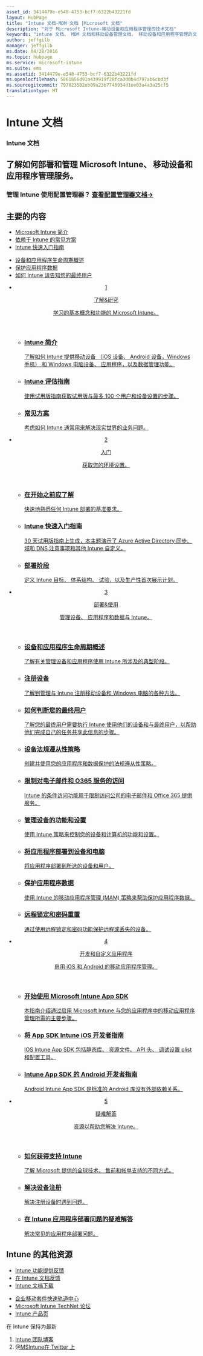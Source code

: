 ```yaml
---
asset_id: 3414479e-e548-4753-bcf7-6322b43221fd
layout: HubPage
title: "Intune 文档-MDM 文档 |Microsoft 文档"
description: "对于 Microsoft Intune-移动设备和应用程序管理的技术文档"
keywords: "intune 文档、 MDM 文档和移动设备管理文档、 移动设备和应用程序管理的文档"
author: jeffgilb
manager: jeffgilb
ms.date: 04/28/2016
ms.topic: hubpage
ms.service: microsoft-intune
ms.suite: ems
ms.assetid: 3414479e-e548-4753-bcf7-6322b43221fd
ms.openlocfilehash: 5861856d91a439919f28fca3d0b4d797ab6cbd3f
ms.sourcegitcommit: 797823502eb09a23b7746934d1ee03a4a3a25cf5
translationtype: MT
---
```

# <a name="intune-documentation"></a>Intune 文档
<article id="main">
    <section id="hero-content">
      <h1>Intune 文档</h1>
      <h2>了解如何部署和管理 Microsoft Intune、 移动设备和应用程序管理服务。</h2>
      <h3>管理 Intune 使用配置管理器？ <a href="http://go.microsoft.com/fwlink/?LinkId=816854" target="_blank">查看配置管理器文档&rarr;</a></h3>
    </section>
    <section id="featured" class="container">
      <h2 class="section-heading"><span class="icon icon-warning"></span> 主要的内容</h2>
      <div class="features row">
        <ul class="column column-half">
          <li><a href="/intune/understand-explore/introduction-to-microsoft-intune">Microsoft Intune 简介</a></li>
          <li><a href="/intune/understand-explore/common-ways-to-use-intune">依赖于 Intune 的常见方案</a></li>
          <li><a href="/intune/get-started/start-with-a-paid-subscription-to-microsoft-intune">Intune 快速入门指南</a></li>
        </ul>
        <ul class="column column-half">
          <li><a href="/intune/deploy-use/overview-of-device-and-app-lifecycles-in-microsoft-intune">设备和应用程序生命周期概述</a></li>
          <li><a href="/intune/deploy-use/protect-app-data-using-mobile-app-management-policies-with-microsoft-intune">保护应用程序数据</a></li>
          <li><a href="/intune/deploy-use/what-to-tell-your-end-users-about-using-microsoft-intune">如何 Intune 请告知您的最终用户</a></li>
        </ul>
      </div>
    </section>
    <div id="journeys">
      <section class="container">
        <!-- <h2 class="section-heading"><span class="icon icon-inheritance"></span> Stages</h2> -->
        <ul class="journeys-list">
          <li class="journey-step">
            <header class="journey-step-header row">
              <a href="/intune/understand-explore/introduction-to-microsoft-intune">
                <div class="title column-third">
                  <span class="step-number">1</span>
                  <p>了解&amp;研究</p>
                </div>
                <p class="description column-two-thirds">学习的基本概念和功能的 Microsoft Intune。
                </p>
              </a>
            </header>
            <section class="journey-step-elements content">
              <ul class="row">
                <li class="column-third">
                  <a href="/intune/understand-explore/introduction-to-microsoft-intune">
                    <h3>Intune 简介</h3>
                    <p>了解如何 Intune 提供移动设备 （iOS 设备、 Android 设备，Windows 手机） 和 Windows 电脑设备、 应用程序，以及数据管理功能。</p>
                  </a>
                </li>
                <li class="column-third">
                  <a href="/intune/understand-explore/get-started-with-a-30-day-trial-of-microsoft-intune">
                    <h3>Intune 评估指南</h3>
                    <p>使用试用版指南获取试用版与最多 100 个用户和设备设置的步骤。</p>
                  </a>
                </li>
                <li class="column-third">
                  <a href="/intune/understand-explore/common-ways-to-use-intune">
                    <h3>常见方案</h3>
                    <p>考虑如何 Intune 通常用来解决现实世界的业务问题。</p>
                  </a>
                </li>
              </ul>
            </section>
          </li>
          <li class="journey-step">
            <header class="journey-step-header row">
              <a href="/intune/get-started/what-to-know-before-you-start-microsoft-intune">
                <div class="title column-third">
                  <span class="step-number">2</span>
                  <p>入门</p>
                </div>
                <p class="description column-two-thirds">获取您的环境设置。
                </p>
              </a>
            </header>
            <section class="journey-step-elements content">
              <ul class="row">
                <li class="column-third">
                  <a href="/intune/get-started/what-to-know-before-you-start-microsoft-intune">
                    <h3>在开始之前应了解</h3>
                    <p>快速地熟悉任何 Intune 部署的基准要求。</p>
                  </a>
                </li>
                <li class="column-third">
                  <a href="/intune/get-started/start-with-a-paid-subscription-to-microsoft-intune">
                    <h3>Intune 快速入门指南</h3>
                    <p>30 天试用版指南上生成，本主题演示了 Azure Active Directory 同步、 域和 DNS 注意事项和其他 Intune 自定义。</p>
                  </a>
                </li>
                <li class="column-third">
                  <a href="/intune/get-started/rollout-phases-for-microsoft-intune-deployment">
                    <h3>部署阶段</h3>
                    <p>定义 Intune 目标、 体系结构、 试验，以及生产性首次展示计划。</p>
                  </a>
                </li>
              </ul>
            </section>
          </li>
          <li class="journey-step">
            <header class="journey-step-header row">
              <a href="/intune/deploy-use/overview-of-device-and-app-lifecycles-in-microsoft-intune">
                <div class="title column-third">
                  <span class="step-number">3</span>
                  <p>部署&amp;使用</p>
                </div>
                <p class="description column-two-thirds">管理设备、 应用程序和数据与 Intune。
                </p>
              </a>
            </header>
            <section class="journey-step-elements content">
              <ul class="row">
                <li class="column-third">
                  <a href="/intune/deploy-use/overview-of-device-and-app-lifecycles-in-microsoft-intune">
                    <h3>设备和应用程序生命周期概述</h3>
                    <p>了解有关管理设备和应用程序使用 Intune 所涉及的典型阶段。</p>
                  </a>
                </li>
                <li class="column-third">
                  <a href="/intune/deploy-use/enroll-devices-in-microsoft-intune">
                    <h3>注册设备</h3>
                    <p>了解到管理与 Intune 注册移动设备和 Windows 电脑的各种方法。</p>
                  </a>
                </li>
                <li class="column-third">
                  <a href="/intune/deploy-use/what-to-tell-your-end-users-about-using-microsoft-intune">
                    <h3>如何判断您的最终用户</h3>
                    <p>了解您的最终用户需要执行 Intune 使用他们的设备和与最终用户，以帮助他们完成自己的任务共享此信息的步骤。</p>
                  </a>
                </li>
              </ul>
          <ul class="row">
                <li class="column-third">
                  <a href="/intune/deploy-use/introduction-to-device-compliance-policies-in-microsoft-intune">
                    <h3>设备法规遵从性策略</h3>
                    <p>创建并使用您的应用程序和数据保护的法规遵从性策略。</p>
                  </a>
                </li>
                <li class="column-third">
                  <a href="/intune/deploy-use/restrict-access-to-email-and-o365-services-with-microsoft-intune">
                    <h3>限制对电子邮件和 O365 服务的访问</h3>
                    <p>Intune 的条件访问功能用于限制访问公司的电子邮件和 Office 365 提供服务。</p>
                  </a>
                </li>
                <li class="column-third">
                  <a href="/intune/deploy-use/manage-settings-and-features-on-your-devices-with-microsoft-intune-policies">
                    <h3>管理设备的功能和设置</h3>
                    <p>使用 Intune 策略来控制您的设备和计算机的功能和设置。</p>
                  </a>
                </li>
              </ul>
                <ul class="row">
                <li class="column-third">
                  <a href="/intune/deploy-use/deploy-apps-in-microsoft-intune">
                    <h3>将应用程序部署到设备和电脑</h3>
                    <p>将应用程序部署到所选的设备和用户。</p>
                  </a>
                </li>
                <li class="column-third">
                  <a href="/intune/deploy-use/protect-app-data-using-mobile-app-management-policies-with-microsoft-intune">
                    <h3>保护应用程序数据</h3>
                    <p>使用 Intune 的移动应用程序管理 (MAM) 策略来帮助保护应用程序数据。</p>
                  </a>
                </li>
                <li class="column-third">
                  <a href="/intune/deploy-use/use-remote-lock-and-passcode-reset-in-microsoft-intune">
                    <h3>远程锁定和密码重置</h3>
                    <p>通过使用远程锁定和密码功能保护远程或丢失的设备。</p>
                  </a>
                </li>
              </ul>
        </section>
          </li>
          <li class="journey-step">
            <header class="journey-step-header row">
              <a href="/intune/develop/intune-app-sdk">
                <div class="title column-third">
                  <span class="step-number">4</span>
                  <p>开发和自定义应用程序</p>
                </div>
                <p class="description column-two-thirds">启用 iOS 和 Android 的移动应用程序管理。</p>
              </a>
            </header>
            <section class="journey-step-elements content">
              <ul class="row">
                <li class="column-third">
                  <a href="/intune/develop/intune-app-sdk-get-started">
                    <h3>开始使用 Microsoft Intune App SDK</h3>
                    <p>本指南介绍通过启用 Microsoft Intune 与您的应用程序中的移动应用程序管理所需的主要步骤。</p>
                  </a>
                </li>
                <li class="column-third">
                  <a href="/intune/develop/intune-app-sdk-ios">
                    <h3>将 App SDK Intune iOS 开发者指南</h3>
                    <p>IOS Intune App SDK 包括静态库、 资源文件、 API 头、 调试设置 plist 和配置工具。</p>
                  </a>
                </li>
                <li class="column-third">
                  <a href="/intune/develop/intune-app-sdk-android">
                    <h3>Intune App SDK 的 Android 开发者指南</h3>
                    <p>Android Intune App SDK 是标准的 Android 库没有外部依赖关系。</p>
                  </a>
                </li>
              </ul>
            </section>
            </li>
      <li class="journey-step">
            <header class="journey-step-header row">
              <a href="/intune/troubleshoot/how-to-get-support-for-microsoft-intune">
                <div class="title column-third">
                  <span class="step-number">5</span>
                  <p>疑难解答</p>
                </div>
                <p class="description column-two-thirds">资源以帮助您解决 Intune。</p>
              </a>
            </header>
            <section class="journey-step-elements content">
              <ul class="row">
                <li class="column-third">
                  <a href="/intune/troubleshoot/how-to-get-support-for-microsoft-intune">
                    <h3>如何获得支持 Intune</h3>
                    <p>了解 Microsoft 提供的全球技术、 售前和帐单支持的不同方式。</p>
                  </a>
                </li>
                <li class="column-third">
                  <a href="/intune/troubleshoot/troubleshoot-device-enrollment-in-intune">
                    <h3>解决设备注册</h3>
                    <p>解决注册设备时遇到问题。</p>
                  </a>
                </li>
                <li class="column-third">
                  <a href="/intune/troubleshoot/troubleshoot-app-deployment-problems-in-microsoft-intune">
                    <h3>在 Intune 应用程序部署问题的疑难解答</h3>
                    <p>解决常见的应用程序部署问题。</p>
                  </a>
                </li>
              </ul>
            </section>
          </li>
        </ul>
      </section>
    </div>
    <div class="section-border">
      <section class="resources container">
      <h2 class="section-heading"><span class="icon icon-note"></span>Intune 的其他资源</h2>
      <div class="resource-list row">
          <ul class="column-half">
          <li><a href="https://microsoftintune.uservoice.com/" target="_blank">Intune 功能提供反馈</a></li>
          <li><a href="https://microsoftintune.uservoice.com/forums/297408-issues/category/113871-documentation" target="_blank">在 Intune 文档反馈</a></li>
          <li><a href="https://gallery.technet.microsoft.com/site/search?f%5B0%5D.Type=User&f%5B0%5D.Value=ECM%20Docs%20Team%20-%20MSFT" target="_blank">Intune 文档下载</a></li>
          </ul>
          <ul class="column-half">
          <li><a href="/enterprise-mobility/solutions/fasttrack-center-benefit-for-enterprise-mobility-suite-ems" target="_blank">企业移动套件快速轨道中心</a></li>
          <li><a href="https://social.technet.microsoft.com/Forums/en-US/home?category=microsoftintune&filter=alltypes&sort=lastpostdesc" target="_blank">Microsoft Intune TechNet 论坛</a></li>
          <li><a href="https://www.microsoft.com/en-us/server-cloud/products/microsoft-intune/default.aspx" target="_blank">Intune 产品页</a></li>
          </ul>
      </div>
      </section>
    </div>
    <aside class="alert alert-social">
      <p>在 Intune 保持为最新</p>
      <ol class="action-list">
        <li><a href="https://blogs.technet.com/b/microsoftintune/" target="_blank" class="button-bordered button-translucent">Intune 团队博客</a></li>
        <li><a href="https://twitter.com/msintune/" target="_blank" class="button-bordered button-translucent">@MSIntune在 Twitter 上</a></li>
      </ol>
    </aside>
</article>
